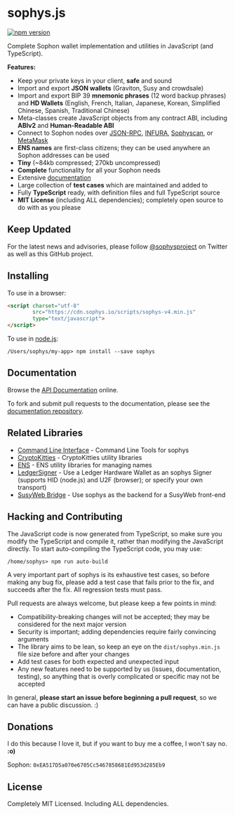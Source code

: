 sophys.js
=========

[![npm version](https://badge.fury.io/js/sophys.svg)](https://badge.fury.io/js/sophys)

Complete Sophon wallet implementation and utilities in JavaScript (and TypeScript).

**Features:**

- Keep your private keys in your client, **safe** and sound
- Import and export **JSON wallets** (Graviton, Susy and crowdsale)
- Import and export BIP 39 **mnemonic phrases** (12 word backup phrases) and **HD Wallets** (English, French, Italian, Japanese, Korean, Simplified Chinese, Spanish, Traditional Chinese)
- Meta-classes create JavaScript objects from any contract ABI, including **ABIv2** and **Human-Readable ABI**
- Connect to Sophon nodes over [JSON-RPC](https://octonion.institute/susy-go/wiki/wiki/JSON-RPC), [INFURA](https://infura.io), [Sophyscan](https://sophyscan.io), or [MetaMask](https://metamask.io)
- **ENS names** are first-class citizens; they can be used anywhere an Sophon addresses can be used
- **Tiny** (~84kb compressed; 270kb uncompressed)
- **Complete** functionality for all your Sophon needs
- Extensive [documentation](https://docs.sophys.io/sophys.js/html/)
- Large collection of **test cases** which are maintained and added to
- Fully **TypeScript** ready, with definition files and full TypeScript source
- **MIT License** (including ALL dependencies); completely open source to do with as you please


Keep Updated
------------

For the latest news and advisories, please follow [@sophysproject](https://twitter.com/sophysproject) on Twitter as well as this GitHub project.


Installing
----------

To use in a browser:

```html
<script charset="utf-8"
        src="https://cdn.sophys.io/scripts/sophys-v4.min.js"
        type="text/javascript">
</script>
```

To use in [node.js](https://nodejs.org/):

```
/Users/sophys/my-app> npm install --save sophys
```


Documentation
-------------

Browse the [API Documentation](https://docs.sophys.io/sophys.js/html/) online.

To fork and submit pull requests to the documentation, please see the
[documentation repository](https://octonion.institute/susy-js/documentation).


Related Libraries
---------------

- [Command Line Interface](https://octonion.institute/susy-js/sophys-cli) - Command Line Tools for sophys
- [CryptoKitties](https://github.com/ricmoo/sophys-meow) - CryptoKitties utility libraries
- [ENS](https://octonion.institute/susy-js/sophys-ens) - ENS utility libraries for managing names
- [LedgerSigner](https://octonion.institute/susy-js/sophys-ledger) - Use a Ledger Hardware Wallet as an sophys Signer (supports HID (node.js) and U2F (browser); or specify your own transport)
- [SusyWeb Bridge](https://octonion.institute/susy-js/sophys-susyweb-bridge) - Use sophys as the backend for a SusyWeb front-end


Hacking and Contributing
------------------------

The JavaScript code is now generated from TypeScript, so make sure you modify the
TypeScript and compile it, rather than modifying the JavaScript directly. To start
auto-compiling the TypeScript code, you may use:

```
/home/sophys> npm run auto-build
```

A very important part of sophys is its exhaustive test cases, so before making any
bug fix, please add a test case that fails prior to the fix, and succeeds after the
fix. All regression tests must pass.

Pull requests are always welcome, but please keep a few points in mind:

- Compatibility-breaking changes will not be accepted; they may be considered for the next major version
- Security is important; adding dependencies require fairly convincing arguments
- The library aims to be lean, so keep an eye on the `dist/sophys.min.js` file size before and after your changes
- Add test cases for both expected and unexpected input
- Any new features need to be supported by us (issues, documentation, testing), so anything that is overly complicated or specific may not be accepted

In general, **please start an issue before beginning a pull request**, so we can have a public discussion. :)


Donations
---------

I do this because I love it, but if you want to buy me a coffee, I won't say no. **:o)**

Sophon: `0xEA517D5a070e6705Cc5467858681Ed953d285Eb9`


License
-------

Completely MIT Licensed. Including ALL dependencies.
